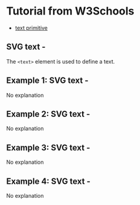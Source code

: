 # Tutorial from W3Schools

* [text primitive](https://www.w3schools.com/graphics/svg_text.asp)




## SVG text - <text>

The `<text>` element is used to define a text.




## Example 1: SVG text - <text>

No explanation




## Example 2: SVG text - <text>

No explanation




## Example 3: SVG text - <text>

No explanation




## Example 4: SVG text - <text>

No explanation





